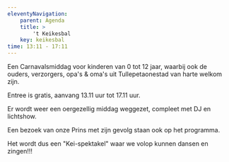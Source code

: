 ```yaml
---
eleventyNavigation:
    parent: Agenda
    title: >
        't Keikesbal
    key: keikesbal
time: 13:11 - 17:11
---
```


Een Carnavalsmiddag voor kinderen van 0 tot 12 jaar, waarbij ook de ouders, verzorgers, opa's & oma's uit Tullepetaonestad van harte welkom zijn.

Entree is gratis, aanvang 13.11 uur tot 17.11 uur.

Er wordt weer een oergezellig middag weggezet, compleet met DJ en lichtshow.

Een bezoek van onze Prins met zijn gevolg staan ook op het programma.

Het wordt dus een "Kei-spektakel" waar we volop kunnen dansen en zingen!!!
